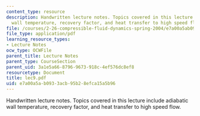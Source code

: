 ```yaml
---
content_type: resource
description: Handwritten lecture notes. Topics covered in this lecture include adiabatic
  wall temperature, recovery factor, and heat transfer to high speed flow.
file: /courses/2-26-compressible-fluid-dynamics-spring-2004/e7a00a5ab0933acb95b28efca15a5b96_lec9.pdf
file_type: application/pdf
learning_resource_types:
- Lecture Notes
ocw_type: OCWFile
parent_title: Lecture Notes
parent_type: CourseSection
parent_uid: 3a1e5a66-8796-9673-918c-4ef576dc8ef8
resourcetype: Document
title: lec9.pdf
uid: e7a00a5a-b093-3acb-95b2-8efca15a5b96
---
```

Handwritten lecture notes. Topics covered in this lecture include adiabatic wall temperature, recovery factor, and heat transfer to high speed flow.

